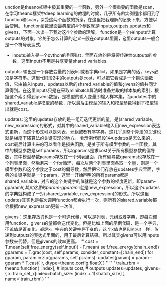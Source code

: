 unction是theano框架中极其重要的一个函数，另外一个很重要的函数是scan，在学习theano框架中deep learning的教程的时候，几乎所有的实例程序都用到了function和scan，深受这两个函数的折磨，在这里把我理解的记录下来，方便以后使用。
function函数里面最典型的4个参数就是inputs,outputs,updates和givens，下面一次谈一下我对这4个参数的理解。 function是一个由inputs计算outputs的对象，它关于怎么计算的定义一般在outputs里面，这里outputs一般会是一个符号表达式。 
- inputs:输入是一个python的列表list，里面存放的是将要传递给outputs的参数，这里inputs不用是共享变量shared variables.

outputs: 输出是一个存放变量的列表list或者字典dict，如果是字典的话，keys必须是字符串。这里代码段2中的outputs是cost，可以把它看成是一个损失函数值，它由输入inputs，updates以后的shared_variable的值和givens的值共同计算得到。在这里inputs只是在采取minibatch算法时准备抽取的样本集的索引，根据这个索引得到givens数据，是模型的输入变量即输入样本集，而updates中的shared_variable是模型的参数，所以最后由模型的输入和模型参数得到了模型输出就是cost。

updates: 这里的updates存放的是一组可迭代更新的量，是(shared_variable, new_expression)的形式，对其中的shared_variable输入用new_expression表达式更新，而这个形式可以是列表，元组或者有序字典，这几乎是整个算法的关键也就是梯度下降算法的关键实现的地方。 看示例代码段1中updates是怎么来的，cost最后计算出来的可以看作是损失函数，是关于所有模型参数的一个函数，其中的模型参数是self.params，所以gparams是求cost关于所有模型参数的偏导数，其中模型参数params存放在一个列表里面，所有偏导数gparams也存放在一个列表里面，然后用来一个for循环，每次从两个列表里面各取一个量，则是一个模型参数和这个参数之于cost的偏导数，然后把它们存放在updates字典里面，字典的关键字就是一个param，这里一开始声明的所有params都是shared_variable，对应的这个关键字的值就是这个参数的梯度更新，即param-gparam*lr,其实这里的param-gparam*lr就是new_expression，所以这个updates的字典就构成了一对(shared_variable, new_expression)的形式。所以这里updates其实也是每次调用function都会执行一次，则所有的shared_variable都会根据new_expression更新一次值。

givens：这里存放的也是一个可迭代量，可以是列表，元组或者字典，即每次调用function，givens的量都会迭代变化，但是比如上面的示例代码，是一个字典，不论值是否变化，都是x，字典的关键字是不变的，这个x值也是和input一样，传递到outputs的表达式里面的，用于最后计算结果。所以其实givens可以用inputs参数来代替，但是givens的效率更高。
'''
cost = T.mean(self.free_energy(self.input)) - T.mean(
            self.free_energy(chain_end))
gparams = T.grad(cost, self.params, consider_constant=[chain_end])
for gparam, param in zip(gparams, self.params):
     updates[param] = param - gparam * T.cast(
          lr,
          dtype=theano.config.floatX
     )
     '''
'''
train_rbm = theano.function(
        [index], # inputs
        cost,    # outputs
        updates=updates,
        givens={
            x: train_set_x[index×batch_size: (index + 1)×batch_size]
        },
        name='train_rbm'
    )
    '''
    
